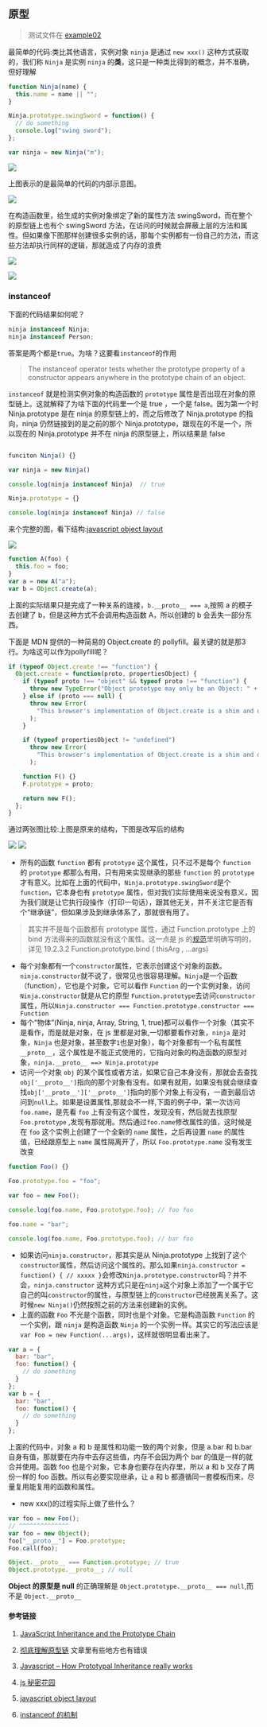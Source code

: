 ## 原型

> 测试文件在 [example02](../src/example02.html)

最简单的代码:类比其他语言，实例对象 `ninja` 是通过 `new xxx()` 这种方式获取的，我们称 `Ninja` 是实例 `ninja` 的**类**，这只是一种类比得到的概念，并不准确，但好理解

```js
function Ninja(name) {
  this.name = name || "";
}

Ninja.prototype.swingSword = function() {
  // do something
  console.log("swing sword");
};

var ninja = new Ninja("m");
```

![](../imgs/img1.jpg)

上图表示的是最简单的代码的内部示意图。

![](../imgs/img2.jpg)

在构造函数里，给生成的实例对象绑定了新的属性方法 swingSword，而在整个的原型链上也有个 swingSword 方法，在访问的时候就会屏蔽上层的方法和属性。但如果像下图那样创建很多实例的话，那每个实例都有一份自己的方法，而这些方法却执行同样的逻辑，那就造成了内存的浪费

![](../imgs/img3.jpg)

![](../imgs/img4.jpg)

### instanceof

下面的代码结果如何呢？

```js
ninja instanceof Ninja;
ninja instanceof Person;
```

答案是两个都是`true`。为啥？这要看`instanceof`的作用

> The instanceof operator tests whether the prototype property of a constructor appears anywhere in the prototype chain of an object.

`instanceof` 就是检测实例对象的构造函数的 `prototype` 属性是否出现在对象的原型链上。这就解释了为啥下面的代码里一个是 true ，一个是 false。因为第一个时 Ninja.prototype 是在 ninja 的原型链上的，而之后修改了 Ninja.prototype 的指向，ninja 仍然链接到的是之前的那个 Ninja.prototype，跟现在的不是一个，所以现在的 Ninja.prototype 并不在 ninja 的原型链上，所以结果是 false

```js

funciton Ninja() {}

var ninja = new Ninja()

console.log(ninja instanceof Ninja)  // true

Ninja.prototype = {}

console.log(ninja instanceof Ninja) // false

```

来个完整的图，看下结构:[javascript object layout](http://www.mollypages.org/tutorials/js.mp)

![](../imgs/jsobj.jpg)

```js
function A(foo) {
  this.foo = foo;
}
var a = new A("a");
var b = Object.create(a);
```

上面的实际结果只是完成了一种关系的连接，`b.__proto__ === a`,按照 a 的模子去创建了 b，但是这种方式不会调用构造函数 A，所以创建的 b 会丢失一部分东西。

下面是 MDN 提供的一种简易的 Object.create 的 pollyfill。最关键的就是那3行。为啥这可以作为pollyfill呢？

```js
if (typeof Object.create !== "function") {
  Object.create = function(proto, propertiesObject) {
    if (typeof proto !== "object" && typeof proto !== "function") {
      throw new TypeError("Object prototype may only be an Object: " + proto);
    } else if (proto === null) {
      throw new Error(
        "This browser's implementation of Object.create is a shim and doesn't support 'null' as the first argument."
      );
    }

    if (typeof propertiesObject != "undefined")
      throw new Error(
        "This browser's implementation of Object.create is a shim and doesn't support a second argument."
      );

    function F() {}
    F.prototype = proto;

    return new F();
  };
}
```

通过两张图比较:上图是原来的结构，下图是改写后的结构

![](../imgs/img7.jpg)
![](../imgs/img8.jpg)

- 所有的函数 `function` 都有 `prototype` 这个属性，只不过不是每个 `function` 的 `prototype` 都那么有用，只有用来实现继承的那些 `function` 的 `prototype` 才有意义。比如在上面的代码中，`Ninja.prototype.swingSword`是个 `function`，它本身也有 `prototype` 属性，但对我们实际使用来说没有意义，因为我们就是让它执行段操作（打印一句话），跟其他无关，并不关注它是否有个“继承链”，但如果涉及到继承体系了，那就很有用了。

> 其实并不是每个函数都有 prototype 属性，通过 Function.prototype 上的 bind 方法得来的函数就没有这个属性。这一点是 js 的[规范](http://www.ecma-international.org/ecma-262/6.0/)里明确写明的，详见 19.2.3.2 Function.prototype.bind ( thisArg , ...args)

- 每个对象都有一个`constructor`属性，它表示创建这个对象的函数。`ninja.constructor`就不说了，很常见也很容易理解。`Ninja`是一个函数（function），它也是个对象，它可以看作 `Function` 的一个实例对象，访问 `Ninja.constructor`就是从它的原型 `Function.prototype`去访问`constructor`属性，所以`Ninja.constructor === Function.prototype.constructor === Function`
- 每个“物体”(Ninja, ninja, Array, String, 1, true)都可以看作一个对象（其实不是看作，而是就是对象，在 js 里都是对象,一切都要看作对象，`ninja` 是对象，`Ninja` 也是对象，甚至数字`1`也是对象），每个对象都有一个私有属性 `__proto__`，这个属性是不能正式使用的，它指向对象的构造函数的原型对象，`ninja.__proto__ ==> Ninja.prototype`
- 访问一个对象 `obj` 的某个属性或者方法，如果它自己本身没有，那就会去查找`obj['__proto__']`指向的那个对象有没有。如果有就用，如果没有就会继续查找`obj['__proto__']['__proto__']`指向的那个对象上有没有，一直到最后访问到`null`上。如果是设置属性,那就会不一样,下面的例子中，第一次访问 `foo.name`，是先看 `foo` 上有没有这个属性，发现没有，然后就去找原型 `Foo.prototype` ,发现有那就用。然后通过`foo.name`修改属性的值，这时候是在 `foo` 这个实例上创建了一个全新的 `name` 属性，之后再设置 `name` 的属性值，已经跟原型上 `name` 属性隔离开了，所以 `Foo.prototype.name` 没有发生改变

```js
function Foo() {}

Foo.prototype.foo = "foo";

var foo = new Foo();

console.log(foo.name, Foo.prototype.foo); // foo foo

foo.name = "bar";

console.log(foo.name, Foo.prototype.foo); // bar foo
```

- 如果访问`ninja.constructor`，那其实是从 Ninja.prototype 上找到了这个`constructor`属性，然后访问这个属性的。那么如果`ninja.constructor = function() { // xxxxx }`会修改`Ninja.prototype.constructor`吗？并不会，`ninja.constructor` 这种方式只是在`ninja`这个对象上添加了一个属于它自己的叫`constructor`的属性，与原型链上的`constructor`已经脱离关系了。这时候`new Ninja()`仍然按照之前的方法来创建新的实例。
- 上面的函数 `Foo` 不光是个函数，同时也是个对象。它是构造函数 `Function` 的一个实例，跟 `ninja` 是构造函数 `Ninja` 的一个实例一样。其实它的写法应该是 `var Foo = new Function(...args)`，这样就很明显看出来了。

```js
var a = {
  bar: "bar",
  foo: function() {
    // do something
  }
};
var b = {
  bar: "bar",
  foo: function() {
    // do something
  }
};
```

上面的代码中，对象 a 和 b 是属性和功能一致的两个对象，但是 a.bar 和 b.bar 自身有值，那就要在内存中去存这些值，内存不会因为两个 bar 的值是一样的就合并使用。函数 foo 也是个对象，它本身也要存在内存里，所以 a 和 b 又存了两份一样的 foo 函数。所以有必要实现继承，让 a 和 b 都遵循同一套模板而来，尽量复用能复用的函数和属性。

- new xxx()的过程实际上做了些什么？

```js
var foo = new Foo();
// ^^^^^^^^^^^^^^
var foo = new Object();
foo["__proto__"] = Foo.prototype;
Foo.call(foo);
```

```js
Object.__proto__ === Function.prototype; // true
Object.prototype.__proto__; // null
```

**Object 的原型是 null** 的正确理解是 `Object.prototype.__proto__ === null`,而不是 `Object.__proto__`

#### 参考链接

1. [JavaScript Inheritance and the Prototype Chain](https://tylermcginnis.com/javascript-inheritance-and-the-prototype-chain/)

2. [彻底理解原型链](https://www.cnblogs.com/wilber2013/p/4924309.html) 文章里有些地方也有错误

3. [Javascript – How Prototypal Inheritance really works](http://blog.vjeux.com/2011/javascript/how-prototypal-inheritance-really-works.html)

4. [js 秘密花园](http://bonsaiden.github.io/JavaScript-Garden/zh/)

5. [javascript object layout](http://www.mollypages.org/tutorials/js.mp)

6. [instanceof 的机制](https://www.ibm.com/developerworks/cn/web/1306_jiangjj_jsinstanceof/index.html)
